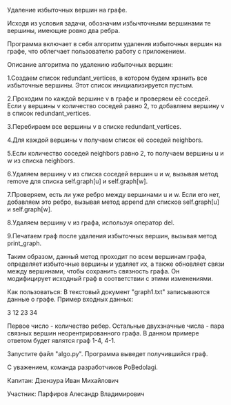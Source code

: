 Удаление избыточных вершин на графе.


Исходя из условия задачи, обозначим избычточными вершинами те вершины, имеющие ровно два ребра.

Программа включает в себя алгоритм удаления избыточных вершин на графе, что облегчает 
пользователю работу с приложением.

Описание алгоритма по удалению избыточных вершин:

1.Создаем список redundant_vertices, в котором будем хранить все избыточные вершины. Этот список инициализируется пустым.

2.Проходим по каждой вершине v в графе и проверяем её соседей. Если у вершины v количество соседей равно 2, то добавляем вершину v в список redundant_vertices.

3.Перебираем все вершины v в списке redundant_vertices.

4.Для каждой вершины v получаем список её соседей neighbors.

5.Если количество соседей neighbors равно 2, то получаем вершины u и w из списка neighbors.

6.Удаляем вершину v из списка соседей вершин u и w, вызывая метод remove для списка self.graph[u] и self.graph[w].

7.Проверяем, есть ли уже ребро между вершинами u и w. Если его нет, добавляем это ребро, вызывая метод append для списков self.graph[u] и self.graph[w].

8.Удаляем вершину v из графа, используя оператор del.

9.Печатаем граф после удаления избыточных вершин, вызывая метод print_graph.

Таким образом, данный метод проходит по всем вершинам графа, определяет избыточные вершины и удаляет их, а также обновляет связи между вершинами, чтобы сохранить 
связность графа. Он модифицирует исходный граф в соответствии с этими изменениями.


Как пользоваться:
В текстовый документ "graph1.txt" записываются данные о графе. 
Пример входных данных:

3 12 23 34 

Первое число - количество ребер. Остальные двухзначные числа - пара связных вершин 
неорентрированного графа. В данном примере ответом будет являтся граф 1-4, 4-1. 


Запустите файл "algo.py". Программа выведет получившийся граф. 


С уважением, команда разработчиков PoBedolagi.

Капитан: Дзензура Иван Михайлович

Участник: Парфиров Алесандр Владимирович
